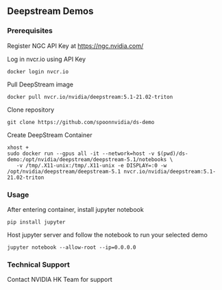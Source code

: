 ## Deepstream Demos

### Prerequisites
Register NGC API Key at https://ngc.nvidia.com/

Log in nvcr.io using API Key
```
docker login nvcr.io
```

Pull DeepStream image
```
docker pull nvcr.io/nvidia/deepstream:5.1-21.02-triton
```

Clone repository
```
git clone https://github.com/spoonnvidia/ds-demo
```

Create DeepStream Container
```
xhost +
sudo docker run --gpus all -it --network=host -v $(pwd)/ds-demo:/opt/nvidia/deepstream/deepstream-5.1/notebooks \
   -v /tmp/.X11-unix:/tmp/.X11-unix -e DISPLAY=:0 -w /opt/nvidia/deepstream/deepstream-5.1 nvcr.io/nvidia/deepstream:5.1-21.02-triton
```

### Usage
After entering container, install jupyter notebook
```
pip install jupyter
```

Host jupyter server and follow the notebook to run your selected demo
```
jupyter notebook --allow-root --ip=0.0.0.0
```

### Technical Support
Contact NVIDIA HK Team for support
